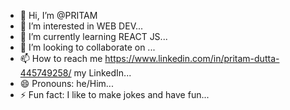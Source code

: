 - 👋 Hi, I’m @PRITAM
- 👀 I’m interested in WEB DEV...
- 🌱 I’m currently learning REACT JS...
- 💞️ I’m looking to collaborate on ...
- 📫 How to reach me https://www.linkedin.com/in/pritam-dutta-445749258/ my LinkedIn...
- 😄 Pronouns: he/Him...
- ⚡ Fun fact: I like to make jokes and have fun...

<!---
PRITZ24/PRITZ24 is a ✨ special ✨ repository because its `README.md` (this file) appears on your GitHub profile.
You can click the Preview link to take a look at your changes.
--->
